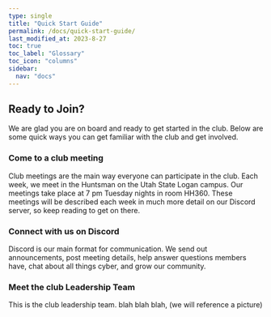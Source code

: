```yaml
---
type: single
title: "Quick Start Guide"
permalink: /docs/quick-start-guide/
last_modified_at: 2023-8-27
toc: true
toc_label: "Glossary"
toc_icon: "columns"
sidebar:
  nav: "docs"
---
```

## Ready to Join?

We are glad you are on board and ready to get started in the club. Below are some quick ways you can get familiar with the club and get involved.

### Come to a club meeting

Club meetings are the main way everyone can participate in the club. Each week, we meet in the Huntsman on the Utah State Logan campus. Our meetings take place at 7 pm Tuesday nights in room HH360. These meetings will be described each week in much more detail on our Discord server, so keep reading to get on there.

### Connect with us on Discord

Discord is our main format for communication. We send out announcements, post meeting details, help answer questions members have, chat about all things cyber, and grow our community. 

### Meet the club Leadership Team

This is the club leadership team. blah blah blah, (we will reference a picture)
